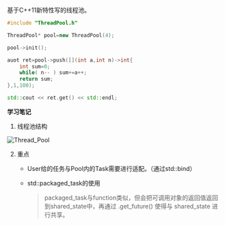 基于C++11新特性写的线程池。

```c++
#include "ThreadPool.h"

ThreadPool* pool=new ThreadPool(4);

pool->init();

auot ret=pool->push([](int a,int n)->int{
    int sum=0;
    while( n-- ) sum+=a++;
    return sum;
},1,100);

std::cout << ret.get() << std::endl;
```





**学习笔记**

1. 线程池结构

![Thread_Pool](.imgs\Thread_Pool.jpg)

2. 重点

   - User给的任务与Pool内的Task需要进行适配。（通过std::bind）

   - std::packaged_task<type>的使用

     > packaged_task与function类似，但会把可调用对象的返回值返回到shared_state中，再通过 .get_future() 使得与 shared_state 进行共享。

   


